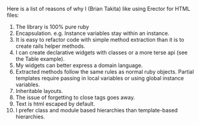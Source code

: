 Here is a list of reasons of why I (Brian Takita) like using Erector for HTML files:

1. The library is 100% pure ruby
1. Encapsulation. e.g. Instance variables stay within an instance.
1. It is easy to refactor code with simple method extraction than it is to create rails helper methods.
1. I can create declarative widgets with classes or a more terse api (see the Table example).
1. My widgets can better express a domain language.
1. Extracted methods follow the same rules as normal ruby objects. Partial templates require passing in local variables or using global instance variables.
1. Inheritable layouts.
1. The issue of forgetting to close tags goes away.
1. Text is html escaped by default.
1. I prefer class and module based hierarchies than template-based hierarchies.